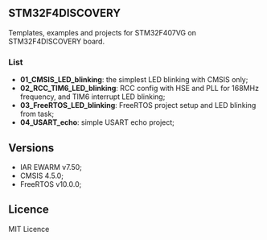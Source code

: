 ## STM32F4DISCOVERY
Templates, examples and projects for STM32F407VG on STM32F4DISCOVERY board.

### List
  - **01_CMSIS_LED_blinking**: the simplest LED blinking with CMSIS only;
  - **02_RCC_TIM6_LED_blinking**: RCC config with HSE and PLL for 168MHz frequency,
  and TIM6 interrupt LED blinking;
  - **03_FreeRTOS_LED_blinking**: FreeRTOS project setup and LED blinking from task;
  - **04_USART_echo**: simple USART echo project;

## Versions
  - IAR EWARM v7.50;
  - CMSIS 4.5.0;
  - FreeRTOS v10.0.0;

## Licence
MIT Licence
